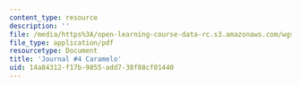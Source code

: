 ```yaml
---
content_type: resource
description: ''
file: /media/https%3A/open-learning-course-data-rc.s3.amazonaws.com/wgs-s10-special-topics-in-women-gender-studies-seminar-latina-womens-voices-spring-2010/14a84312f17b9855add738f88cf01440_MITWGS_S10S10_jrnl_carlo.pdf
file_type: application/pdf
resourcetype: Document
title: 'Journal #4 Caramelo'
uid: 14a84312-f17b-9855-add7-38f88cf01440
---
```

